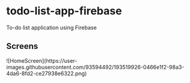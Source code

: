 # todo-list-app-firebase
To-do list application using Firebase

<h2>Screens</h2>
![HomeScreen](https://user-images.githubusercontent.com/93594492/193519926-0466e1f2-98a3-4da6-8fd2-ce27938e6322.png)
